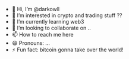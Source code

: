 - 👋 Hi, I’m @darkowll 
- 👀 I’m interested in crypto and trading stuff ??
- 🌱 I’m currently learning web3 
- 💞️ I’m looking to collaborate on  ..
- 📫 How to reach me here 
- 😄 Pronouns: ...
- ⚡ Fun fact: bitcoin gonna take over the world!

<!---
darkowll/darkowll is a ✨ special ✨ repository because its `README.md` (this file) appears on your GitHub profile.
You can click the Preview link to take a look at your changes.
--->
